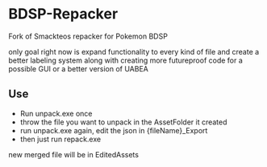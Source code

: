 # BDSP-Repacker
Fork of Smackteos repacker for Pokemon BDSP

only goal right now is expand functionality to every kind of file and create a better labeling system
along with creating more futureproof code for a possible GUI or a better version of UABEA

## Use
- Run unpack.exe once
- throw the file you want to unpack in the AssetFolder it created
- run unpack.exe again, edit the json in {fileName}_Export
- then just run repack.exe

new merged file will be in EditedAssets
